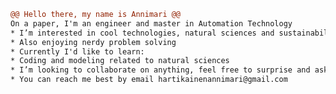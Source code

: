 
```diff
@@ Hello there, my name is Annimari @@
On a paper, I'm an engineer and master in Automation Technology
* I’m interested in cool technologies, natural sciences and sustainability
* Also enjoying nerdy problem solving
* Currently I'd like to learn:
* Coding and modeling related to natural sciences
* I’m looking to collaborate on anything, feel free to surprise and ask
* You can reach me best by email hartikainenannimari@gmail.com

```

<!---
hartian/hartian is a ✨ special ✨ repository because its `README.md` (this file) appears on your GitHub profile.
You can click the Preview link to take a look at your changes.
--->
